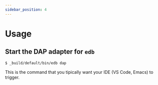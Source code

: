 ```yaml
---
sidebar_position: 4
---
```


# Usage

## Start the DAP adapter for `edb`

    $ _build/default/bin/edb dap

This is the command that you tipically want your IDE (VS Code, Emacs) to trigger.
